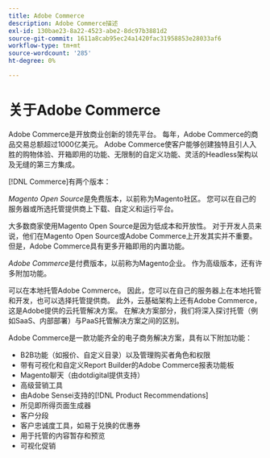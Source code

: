 ```yaml
---
title: Adobe Commerce
description: Adobe Commerce描述
exl-id: 130bae23-8a22-4523-abe2-8dc97b3881d2
source-git-commit: 1611a8cab95ec24a1420fac31958853e28033af6
workflow-type: tm+mt
source-wordcount: '285'
ht-degree: 0%

---
```


# 关于Adobe Commerce

Adobe Commerce是开放商业创新的领先平台。 每年，Adobe Commerce的商品交易总额超过1000亿美元。 Adobe Commerce使客户能够创建独特且引人入胜的购物体验、开箱即用的功能、无限制的自定义功能、灵活的Headless架构以及无缝的第三方集成。

[!DNL Commerce]有两个版本：

_Magento Open Source_&#x200B;是免费版本，以前称为Magento社区。 您可以在自己的服务器或所选托管提供商上下载、自定义和运行平台。

大多数商家使用Magento Open Source是因为低成本和开放性。 对于开发人员来说，他们在Magento Open Source或Adobe Commerce上开发其实并不重要。 但是，Adobe Commerce具有更多开箱即用的内置功能。

_Adobe Commerce_&#x200B;是付费版本，以前称为Magento企业。 作为高级版本，还有许多附加功能。

可以在本地托管Adobe Commerce。 因此，您可以在自己的服务器上在本地托管和开发，也可以选择托管提供商。 此外，云基础架构上还有Adobe Commerce，这是Adobe提供的云托管解决方案。 在解决方案部分，我们将深入探讨托管（例如SaaS、内部部署）与PaaS托管解决方案之间的区别。

Adobe Commerce是一款功能齐全的电子商务解决方案，具有以下附加功能：

- B2B功能（如报价、自定义目录）以及管理购买者角色和权限
- 带有可视化和自定义Report Builder的Adobe Commerce报表功能板
- Magento聊天（由dotdigital提供支持）
- 高级营销工具
- 由Adobe Sensei支持的[!DNL Product Recommendations]
- 所见即所得页面生成器
- 客户分段
- 客户忠诚度工具，如易于兑换的优惠券
- 用于托管的内容暂存和预览
- 可视化促销
